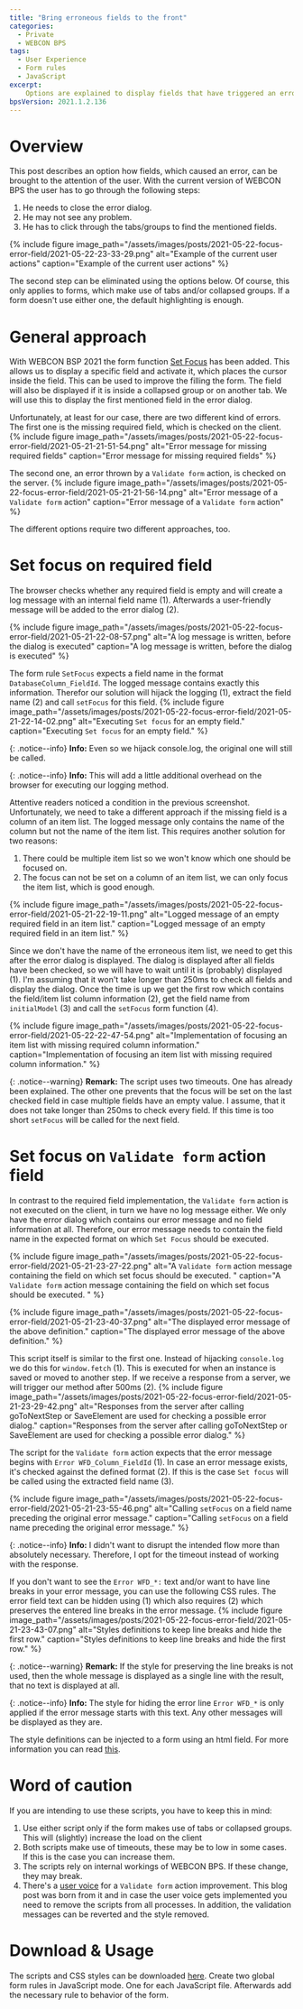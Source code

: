 ```yaml
---
title: "Bring erroneous fields to the front"
categories:
  - Private
  - WEBCON BPS  
tags:
  - User Experience
  - Form rules
  - JavaScript
excerpt:
    Options are explained to display fields that have triggered an error to the user. Even if they are located on another tab.
bpsVersion: 2021.1.2.136
---
```


# Overview
This post describes an option how fields, which caused an error, can be brought to the attention of the user. With the current version of WEBCON BPS the user has to go through the following steps:
1. He needs to close the error dialog.
2. He may not see any problem. 
3. He has to click through the tabs/groups to find the mentioned fields. 

{% include figure image_path="/assets/images/posts/2021-05-22-focus-error-field/2021-05-22-23-33-29.png" alt="Example of the current user actions" caption="Example of the current user actions" %}

The second step can be eliminated using the options below. Of course, this only applies to forms, which make use of tabs and/or collapsed groups. If a form doesn't use either one, the default highlighting is enough. 

# General approach
With WEBCON BSP 2021 the form function [Set Focus](https://community.webcon.com/posts/post/set-focus-form-function/222) has been added. This allows us to display a specific field and activate it, which places the cursor inside the field. This can be used to improve the filling the form. The field will also be displayed if it is inside a collapsed group or on another tab. We will use this to display the first mentioned field in the error dialog.

Unfortunately, at least for our case, there are two different kind of errors. The first one is the missing required field, which is checked on the client.
{% include figure image_path="/assets/images/posts/2021-05-22-focus-error-field/2021-05-21-21-51-54.png" alt="Error message for missing required fields" caption="Error message for missing required fields" %}

The second one, an error thrown by a `Validate form` action, is checked on the server.
{% include figure image_path="/assets/images/posts/2021-05-22-focus-error-field/2021-05-21-21-56-14.png" alt="Error message of a `Validate form` action" caption="Error message of a `Validate form` action" %}

The different options require two different approaches, too.

# Set focus on required field
The browser checks whether any required field is empty and will create a log message with an internal field name (1). Afterwards a user-friendly message will be added to the error dialog (2).

{% include figure image_path="/assets/images/posts/2021-05-22-focus-error-field/2021-05-21-22-08-57.png" alt="A log message is written, before the dialog is executed" caption="A log message is written, before the dialog is executed" %}

The form rule `SetFocus` expects a field name in the format `DatabaseColumn_FieldId`. The logged message contains exactly this information. Therefor our solution will hijack the logging (1), extract the field name (2) and call `setFocus` for this field.
{% include figure image_path="/assets/images/posts/2021-05-22-focus-error-field/2021-05-21-22-14-02.png" alt="Executing `Set focus` for an empty field." caption="Executing `Set focus` for an empty field." %}

{: .notice--info}
**Info:** Even so we hijack console.log, the original one will still be called.

{: .notice--info}
**Info:** This will add a little additional overhead on the browser for executing our logging method.

Attentive readers noticed a condition in the previous screenshot. Unfortunately, we need to take a different approach if the missing field is a column of an item list. The logged message only contains the name of the column but not the name of the item list. This requires another solution for two reasons:
1. There could be multiple item list so we won't know which one should be focused on.
2. The focus can not be set on a column of an item list, we can only focus the item list, which is good enough.
  
{% include figure image_path="/assets/images/posts/2021-05-22-focus-error-field/2021-05-21-22-19-11.png" alt="Logged message of an empty required field in an item list." caption="Logged message of an empty required field in an item list." %}

Since we don't have the name of the erroneous item list, we need to get this after the error dialog is displayed. The dialog is displayed after all fields have been checked, so we will have to wait until it is (probably) displayed (1). I'm assuming that it won't take longer than 250ms to check all fields and display the dialog. Once the time is up we get the first row which contains the field/item list column information (2), get the field name from `initialModel` (3) and call the `setFocus` form function (4).

{% include figure image_path="/assets/images/posts/2021-05-22-focus-error-field/2021-05-22-22-47-54.png" alt="Implementation of focusing an item list with missing required column information." caption="Implementation of focusing an item list with missing required column information." %}

{: .notice--warning}
**Remark:** The script uses two timeouts. One has already been explained. The other one prevents that the focus will be set on the last checked field in case multiple fields have an empty value. I assume, that it does not take longer than 250ms to check every field. If this time is too short `setFocus`  will be called for the next field.
 
# Set focus on `Validate form` action field 
In contrast to the required field implementation, the `Validate form` action is not executed on the client, in turn we have no log message either. We only have the error dialog which contains our error message and no field information at all. Therefore, our error message needs to contain the field name in the expected format on which `Set Focus` should be executed.

{% include figure image_path="/assets/images/posts/2021-05-22-focus-error-field/2021-05-21-23-27-22.png" alt="A `Validate form` action message containing the field on which set focus should be executed. " caption="A `Validate form` action message containing the field on which set focus should be executed. " %}

{% include figure image_path="/assets/images/posts/2021-05-22-focus-error-field/2021-05-21-23-40-37.png" alt="The displayed error message of the above definition." caption="The displayed error message of the above definition." %}

This script itself is similar to the first one. Instead of hijacking `console.log` we do this for `window.fetch` (1). This is executed for when an instance is saved or moved to another step. If we receive a response from a server, we will trigger our method after 500ms (2). 
{% include figure image_path="/assets/images/posts/2021-05-22-focus-error-field/2021-05-21-23-29-42.png" alt="Responses from the server after calling goToNextStep or SaveElement are used for checking a possible error dialog." caption="Responses from the server after calling goToNextStep or SaveElement are used for checking a possible error dialog." %}

The script for the `Validate form` action expects that the error message begins with `Error WFD_Column_FieldId` (1). In case an error message exists, it's checked against the defined format (2). If this is the case `Set focus` will be called using the extracted field name (3).

{% include figure image_path="/assets/images/posts/2021-05-22-focus-error-field/2021-05-21-23-55-46.png" alt="Calling `setFocus` on a field name preceding the original error message." caption="Calling `setFocus` on a field name preceding the original error message." %}

{: .notice--info}
**Info:** I didn't want to disrupt the intended flow more than absolutely  necessary. Therefore, I opt for the timeout instead of working with the response.

If you don't want to see the `Error WFD_*:` text and/or want to have line breaks in your error message, you can use the following CSS rules. The error field text can be hidden using (1) which also requires (2) which preserves the entered line breaks in the error message.
{% include figure image_path="/assets/images/posts/2021-05-22-focus-error-field/2021-05-21-23-43-07.png" alt="Styles definitions to keep line breaks and hide the first row." caption="Styles definitions to keep line breaks and hide the first row." %}

{: .notice--warning}
**Remark:** If the style for preserving the line breaks is not used, then the whole message is displayed as a single line with the result, that no text is displayed at all.

{: .notice--info}
**Info:** The style for hiding the error line  `Error WFD_*` is only applied if the error message starts with this text. Any other messages will be displayed as they are.

The style definitions can be injected to a form using an html field. For more information you can read [this](https://daniels-notes.de/posts/2021/path-button-styling#defining-path-button-styles-once).


# Word of caution 
If you are intending to use these scripts, you have to keep this in mind:
1. Use either script only if the form makes use of tabs or collapsed groups. This will (slightly) increase the load on the client
2. Both scripts make use of timeouts, these may be to low in some cases. If this is the case you can increase them.
3. The scripts rely on internal workings of WEBCON BPS. If these change, they may break.
4. There's a [user voice](https://community.webcon.com/forum/thread/496/15) for a `Validate form` action improvement. This blog post was born from it and in case the user voice gets implemented you need to remove the scripts from all processes. In addition, the validation messages can be reverted and the style removed.


# Download & Usage
The scripts and CSS styles can be downloaded [here](https://github.com/cosmoconsult/webconbps/tree/main/FormRules/FocusOnError).
Create two global form rules in JavaScript mode. One for each JavaScript file. Afterwards add the necessary rule to behavior of the form.

